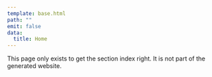 ```yaml
---
template: base.html
path: ""
emit: false
data:
  title: Home
---
```


This page only exists to get the section index right.
It is not part of the generated website.

